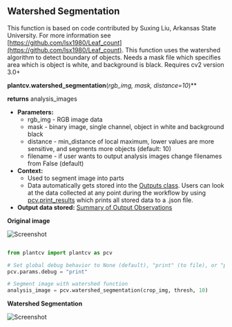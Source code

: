 ## Watershed Segmentation

This function is based on code contributed by Suxing Liu, Arkansas State University.
For more information see [https://github.com/lsx1980/Leaf_count](https://github.com/lsx1980/Leaf_count).
This function uses the watershed algorithm to detect boundary of objects.
Needs a mask file which specifies area which is object is white, and background is black.
Requires cv2 version 3.0+

**plantcv.watershed_segmentation**(*rgb_img, mask, distance=10*)**

**returns** analysis_images

- **Parameters:**
    - rgb_img - RGB image data
    - mask - binary image, single channel, object in white and background black
    - distance - min_distance of local maximum, lower values are more sensitive, and segments more objects (default: 10)
    - filename - if user wants to output analysis images change filenames from False (default)
- **Context:**
    - Used to segment image into parts
    - Data automatically gets stored into the [Outputs class](outputs.md). Users can look at the data collected at any point during 
    the workflow by using [pcv.print_results](print_results.md) which prints all stored data to a .json file.
- **Output data stored:** [Summary of Output Observations](output_measurements.md#summary-of-output-observations)

**Original image**

![Screenshot](img/documentation_images/watershed/543_auto_cropped.jpg)

```python

from plantcv import plantcv as pcv

# Set global debug behavior to None (default), "print" (to file), or "plot" (Jupyter Notebooks or X11)
pcv.params.debug = "print"

# Segment image with watershed function
analysis_image = pcv.watershed_segmentation(crop_img, thresh, 10)

```

**Watershed Segmentation**

![Screenshot](img/documentation_images/watershed/watershed.jpg)

